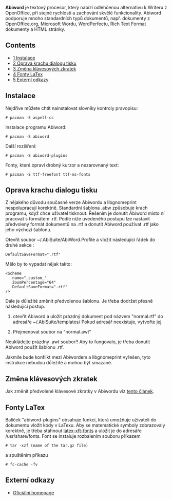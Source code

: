 **Abiword** je textový procesor, který nabízí odlehčenou alternativu k Writeru z OpenOffice, při stejné rychlosti a zachování skvělé funkcionality. Abiword podporuje mnoho standardních typů dokumentů, např. dokumenty z OpenOffice.org, Microsoft Wordu, WordPerfectu, Rich Text Format dokumenty a HTML stránky.

## Contents

*   [1 Instalace](#Instalace)
*   [2 Oprava krachu dialogu tisku](#Oprava_krachu_dialogu_tisku)
*   [3 Změna klávesových zkratek](#Změna_klávesových_zkratek)
*   [4 Fonty LaTex](#Fonty_LaTex)
*   [5 Externí odkazy](#Externí_odkazy)

## Instalace

Nejdříve můžete chtít nainstalovat slovníky kontroly pravopisu:

```
# pacman -S aspell-cs

```

Instalace programu Abiword:

```
# pacman -S abiword

```

Další rozšíření:

```
# pacman -S abiword-plugins

```

Fonty, které opraví drobný kurzor a nezarovnaný text:

```
# pacman -S ttf-freefont ttf-ms-fonts

```

## Oprava krachu dialogu tisku

Z nějakého důvodu současné verze Abiwordu a libgnomeprint nespolupracují korektně. Standardní šablona .abw způsobuje krach programu, když chce uživatel tisknout. Řešením je donutit Abiword místo ní pracovat s formátem .rtf. Podle níže uvedeného postupu lze nastavit předvolený formát dokumentů na .rtf a donutit Abiword používat .rtf jako jeho výchozí šablonu.

Otevřít soubor ~/.AbiSuite/AbiWord.Profile a vložit následující řádek do druhé sekce <scheme>:

```
DefaultSaveFormat=".rtf"

```

Mělo by to vypadat nějak takto:

```
<Scheme
   name="_custom_"
   ZoomPercentage="64"
   DefaultSaveFormat=".rtf"
/>

```

Dále je důležité změnit předvolenou šablonu. Je třeba dodržet přesně následující postup.

1) otevřít Abiword a uložit prázdný dokument pod názvem "normal.rtf" do adresáře ~/.AbiSuite/templates/ Pokud adresář neexistuje, vytvořte jej.

2) Přejmenovat soubor na "normal.awt"

Neukládejte prázdný .awt soubor!! Aby to fungovalo, je třeba donutit Abiword použít šablonu .rtf.

Jakmile bude konflikt mezi Abiwordem a libgnomeprint vyřešen, tyto instrukce nebudou důležité a mohou být smazané.

## Změna klávesových zkratek

Jak změnit předvolené klávesové zkratky v Abiwordu viz [tento článek](http://www.abisource.com/wiki/Keyboard_bindings).

## Fonty LaTex

Balíček "abiword-plugins" obsahuje funkci, která umožňuje uživateli do dokumentu vložit kódy v LaTexu. Aby se matematické symboly zobrazovaly korektně, je třeba stáhnout [latex-xft-fonts](http://movementarian.org/latex-xft-fonts-0.1.tar.gz) a uložit je do adresáře /usr/share/fonts. Font se instaluje rozbalením souboru příkazem

```
# tar -xzf (name of the tar.gz file)

```

a spuštěním příkazu

```
# fc-cache -fv

```

## Externí odkazy

*   [Oficiální homepage](http://www.abisource.com/)